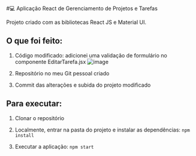 
#💻 Aplicação React de Gerenciamento de Projetos e Tarefas

Projeto criado com as bibliotecas React JS e Material UI.

## O que foi feito:

1. Código modificado: adicionei uma validação de formulário no componente EditarTarefa.jsx
![image](https://github.com/user-attachments/assets/35762cbe-9843-4d0a-a538-851f3aebe7f0)

2. Repositório no meu Git pessoal criado

3. Commit das alterações e subida do projeto modificado

## Para executar:
1. Clonar o repositório
 
2. Localmente, entrar na pasta do projeto e instalar as dependências: `npm install`
 
3. Executar a aplicação: `npm start`
